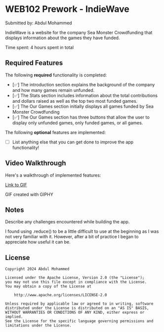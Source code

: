 # WEB102 Prework - IndieWave

Submitted by: Abdul Mohammed

IndieWave is a website for the company Sea Monster Crowdfunding that displays information about the games they have funded.

Time spent: 4 hours spent in total

## Required Features

The following **required** functionality is completed:

- [✅] The introduction section explains the background of the company and how many games remain unfunded.
- [✅] The Stats section includes information about the total contributions and dollars raised as well as the top two most funded games.
- [✅] The Our Games section initially displays all games funded by Sea Monster Crowdfunding
- [✅] The Our Games section has three buttons that allow the user to display only unfunded games, only funded games, or all games.

The following **optional** features are implemented:

- [ ] List anything else that you can get done to improve the app functionality!

## Video Walkthrough

Here's a walkthrough of implemented features:

<a href="https://imgur.com/a/IB0TKnW">Link to GIF</a>

<!-- Replace this with whatever GIF tool you used! -->

GIF created with GIPHY

<!-- Recommended tools:
[Kap](https://getkap.co/) for macOS
[ScreenToGif](https://www.screentogif.com/) for Windows
[peek](https://github.com/phw/peek) for Linux. -->

## Notes

Describe any challenges encountered while building the app.

I found using .reduce() to be a little difficult to use at the beginning as I was not very familiar with it. However, after a bit of practice I began to appreciate how useful it can be.

## License

    Copyright 2024 Abdul Mohammed

    Licensed under the Apache License, Version 2.0 (the "License");
    you may not use this file except in compliance with the License.
    You may obtain a copy of the License at

        http://www.apache.org/licenses/LICENSE-2.0

    Unless required by applicable law or agreed to in writing, software
    distributed under the License is distributed on an "AS IS" BASIS,
    WITHOUT WARRANTIES OR CONDITIONS OF ANY KIND, either express or implied.
    See the License for the specific language governing permissions and
    limitations under the License.
